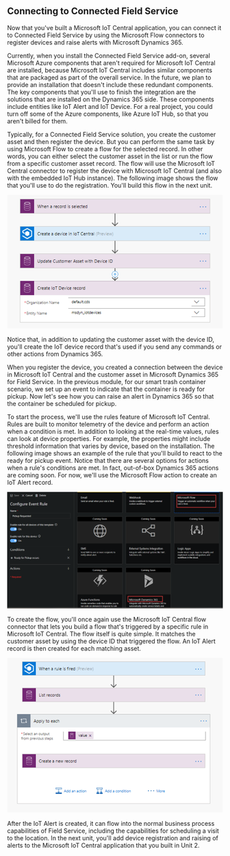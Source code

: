 ## Connecting to Connected Field Service

Now that you've built a Microsoft IoT Central application, you can connect it to Connected Field Service by using the Microsoft Flow connectors to register devices and raise alerts with Microsoft Dynamics 365.

Currently, when you install the Connected Field Service add-on, several Microsoft Azure components that aren't required for Microsoft IoT Central are installed, because Microsoft IoT Central includes similar components that are packaged as part of the overall service. In the future, we plan to provide an installation that doesn't include these redundant components. The key components that you'll use to finish the integration are the solutions that are installed on the Dynamics 365 side. These components include entities like IoT Alert and IoT Device. For a real project, you could turn off some of the Azure components, like Azure IoT Hub, so that you aren't billed for them.

Typically, for a Connected Field Service solution, you create the customer asset and then register the device. But you can perform the same task by using Microsoft Flow to create a flow for the selected record. In other words, you can either select the customer asset in the list or run the flow from a specific customer asset record. The flow will use the Microsoft IoT Central connector to register the device with Microsoft IoT Central (and also with the embedded IoT Hub instance). The following image shows the flow that you'll use to do the registration. You'll build this flow in the next unit.

![Flow for registering a device with Microsoft IoT Central](../media/1-ic-unit3.png)

Notice that, in addition to updating the customer asset with the device ID, you'll create the IoT device record that's used if you send any commands or other actions from Dynamics 365.

When you register the device, you created a connection between the device in Microsoft IoT Central and the customer asset in Microsoft Dynamics 365 for Field Service. In the previous module, for our smart trash container scenario, we set up an event to indicate that the container is ready for pickup. Now let's see how you can raise an alert in Dynamics 365 so that the container be scheduled for pickup.

To start the process, we'll use the rules feature of Microsoft IoT Central. Rules are built to monitor telemetry of the device and perform an action when a condition is met. In addition to looking at the real-time values, rules can look at device properties. For example, the properties might include threshold information that varies by device, based on the installation. The following image shows an example of the rule that you'll build to react to the ready for pickup event. Notice that there are several options for actions when a rule's conditions are met. In fact, out-of-box Dynamics 365 actions are coming soon. For now, we'll use the Microsoft Flow action to create an IoT Alert record.

![Rule that reacts to the ready for pickup event](../media/2-ic-unit3.png)

To create the flow, you'll once again use the Microsoft IoT Central flow connector that lets you build a flow that's triggered by a specific rule in Microsoft IoT Central. The flow itself is quite simple. It matches the customer asset by using the device ID that triggered the flow. An IoT Alert record is then created for each matching asset.

![Flow that's triggered by a specific rule in Microsoft IoT Central](../media/3-ic-unit3.png)

After the IoT Alert is created, it can flow into the normal business process capabilities of Field Service, including the capabilities for scheduling a visit to the location. In the next unit, you'll add device registration and raising of alerts to the Microsoft IoT Central application that you built in Unit 2.
